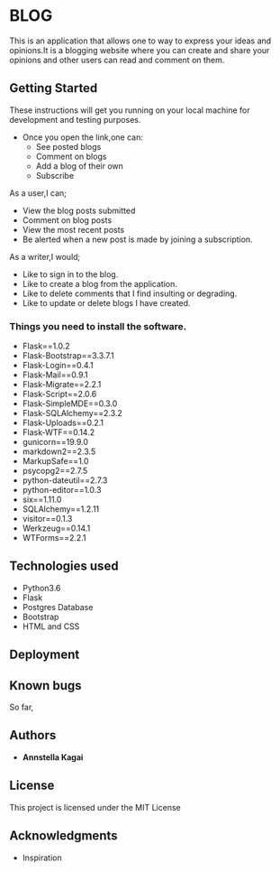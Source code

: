 # BLOG

This is an application that allows one to way to express your ideas and opinions.It is a blogging website where you can create and share your opinions and other users can read and comment on them.

## Getting Started

These instructions will get you  running on your local machine for development and testing purposes. 
* Once you open the link,one can:
  * See posted blogs
  * Comment on blogs
  * Add a blog of their own
  * Subscribe

As a user,I can;
  * View the blog posts submitted
  * Comment on blog posts
  * View the most recent posts
  * Be alerted when a new post is made by joining a subscription.

As a writer,I would;
  * Like to sign in to the blog.
  * Like to create a blog from the application.
  * Like to delete comments that I find insulting or degrading.
  * Like to update or delete blogs I have created.

### Things you need to install the software.

* Flask==1.0.2
* Flask-Bootstrap==3.3.7.1
* Flask-Login==0.4.1
* Flask-Mail==0.9.1
* Flask-Migrate==2.2.1
* Flask-Script==2.0.6
* Flask-SimpleMDE==0.3.0
* Flask-SQLAlchemy==2.3.2
* Flask-Uploads==0.2.1
* Flask-WTF==0.14.2
* gunicorn==19.9.0
* markdown2==2.3.5
* MarkupSafe==1.0
* psycopg2==2.7.5
* python-dateutil==2.7.3
* python-editor==1.0.3
* six==1.11.0
* SQLAlchemy==1.2.11
* visitor==0.1.3
* Werkzeug==0.14.1
* WTForms==2.2.1


## Technologies used

* Python3.6
* Flask
* Postgres Database
* Bootstrap
* HTML and CSS


## Deployment

<!-- Link to a live site: https://aminpitch.herokuapp.com/ -->

## Known bugs
So far,

## Authors

* **Annstella Kagai** 

## License

This project is licensed under the MIT License 

## Acknowledgments

* Inspiration
